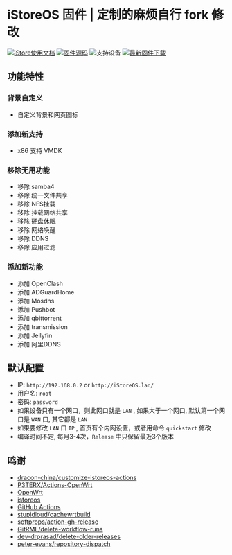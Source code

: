 # iStoreOS 固件 | 定制的麻烦自行 fork 修改

[![iStore使用文档](https://img.shields.io/badge/使用文档-iStore%20OS-brightgreen?style=flat-square)](https://doc.linkease.com/zh/guide/istoreos)  [![固件源码](https://img.shields.io/badge/固件源码-iStoreOS%2023.05-brightgreen.svg?style=flat-square)](https://github.com/istoreos/istoreos)  ![支持设备](https://img.shields.io/badge/支持设备-x86/64-brightgreen.svg?style=flat-square)  [![最新固件下载](https://img.shields.io/github/v/release/innmonkey/TestBuild-iStoreOS?style=flat-square&label=最新固件下载&color=brightgreen)](../../releases/latest)


## 功能特性

### 背景自定义
- 自定义背景和网页图标

### 添加新支持
- x86 支持 VMDK

### 移除无用功能
- 移除 samba4
- 移除 统一文件共享
- 移除 NFS挂载
- 移除 挂载网络共享
- 移除 硬盘休眠
- 移除 网络唤醒
- 移除 DDNS
- 移除 应用过滤
  
### 添加新功能
- 添加 OpenClash
- 添加 ADGuardHome
- 添加 Mosdns
- 添加 Pushbot
- 添加 qbittorrent
- 添加 transmission
- 添加 Jellyfin
- 添加 阿里DDNS

## 默认配置
- IP: `http://192.168.0.2` or `http://iStoreOS.lan/`
- 用户名: `root`
- 密码: `password`
- 如果设备只有一个网口，则此网口就是 `LAN` , 如果大于一个网口, 默认第一个网口是 `WAN` 口, 其它都是 `LAN`
- 如果要修改 `LAN` 口 `IP` , 首页有个内网设置，或者用命令 `quickstart` 修改
- 编译时间不定, 每月3-4次，`Release` 中只保留最近3个版本


## 鸣谢
- [dracon-china/customize-istoreos-actions](https://github.com/dracon-china/customize-istoreos-actions)
- [P3TERX/Actions-OpenWrt](https://github.com/P3TERX/Actions-OpenWrt)
- [OpenWrt](https://github.com/openwrt/openwrt)
- [istoreos](https://github.com/istoreos/istoreos)
- [GitHub Actions](https://github.com/features/actions)
- [stupidloud/cachewrtbuild](https://github.com/stupidloud/cachewrtbuild)
- [softprops/action-gh-release](https://github.com/softprops/action-gh-release)
- [GitRML/delete-workflow-runs](https://github.com/GitRML/delete-workflow-runs)
- [dev-drprasad/delete-older-releases](https://github.com/dev-drprasad/delete-older-releases)
- [peter-evans/repository-dispatch](https://github.com/peter-evans/repository-dispatch)
